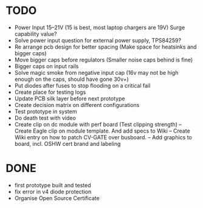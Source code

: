 # TODO
- Power Input 15–21V (15 is best, most laptop chargers are 19V) Surge capability value?  
- Solve power input question for external power supply, TPS84259? 
- Re arrange pcb design for better spacing (Make space for heatsinks and bigger caps)  
- Move bigger caps before regulators (Smaller noise caps behind is fine)  
- Bigger caps on input rails  
- Solve magic smoke from negative input cap (16v may not be high enough on the caps, should have gone 30v+)  
- Put diodes after fuses to stop flooding on a critical fail  
- Create place for testing logs  
- Update PCB silk layer before next prototype  
- Create decision matrix on different configurations
- Test prototype in system  
- Do death test with video  
- Create clip on dc module with perf board (Test clipping strength)
– Create Eagle clip on module template. And add specs to Wiki
– Create Wiki entry on how to patch CV-GATE over busboard.
– Add graphics to board, incl. OSHW cert brand and labeling

# DONE
- first prototype built and tested  
- fix error in v4 diode protection  
- Organise Open Source Certificate

